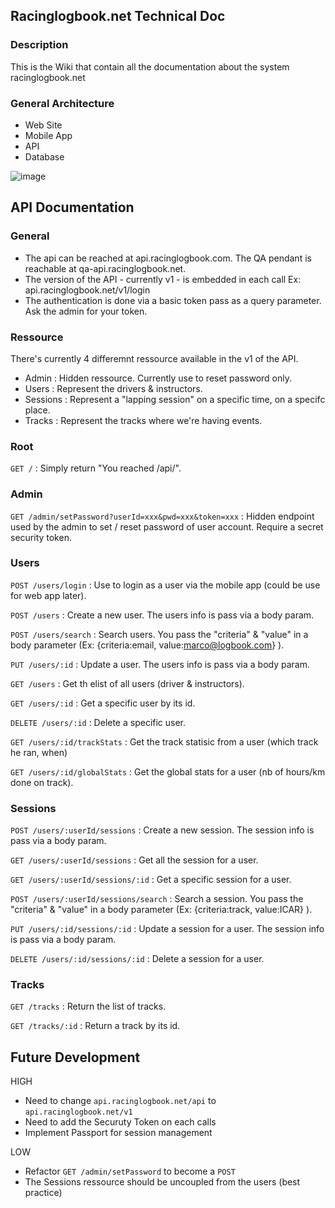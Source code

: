 ## Racinglogbook.net Technical Doc

### Description
This is the Wiki that contain all the documentation about the system racinglogbook.net

### General Architecture

- Web Site
- Mobile App
- API
- Database


![image](https://user-images.githubusercontent.com/6956436/34385105-4aa0cb90-eaee-11e7-8191-a74e657eb210.png)


## API Documentation

### General

- The api can be reached at api.racinglogbook.com.  The QA pendant is reachable at qa-api.racinglogbook.net.
- The version of the API - currently v1 - is embedded in each call Ex: api.racinglogbook.net/v1/login
- The authentication is done via a basic token pass as a query parameter.  Ask the admin for your token.


### Ressource

There's currently 4 differemnt ressource available in the v1 of the API.

- Admin : Hidden ressource.  Currently use to reset password only.
- Users : Represent the drivers & instructors.
- Sessions : Represent a "lapping session" on a specific time, on a specifc place.
- Tracks : Represent the tracks where we're having events.


### Root

`GET /` : Simply return "You reached /api/".  


### Admin

`GET /admin/setPassword?userId=xxx&pwd=xxx&token=xxx` : Hidden endpoint used by the admin to set / reset password of user account.  Require a secret security token. 


### Users

`POST /users/login` : Use to login as a user via the mobile app (could be use for web app later).

`POST /users` : Create a new user.  The users info is pass via a body param.

`POST /users/search` : Search users. You pass the "criteria" & "value" in a body parameter (Ex: {criteria:email, value:marco@logbook.com} ).

`PUT /users/:id` : Update a user. The users info is pass via a body param.

`GET /users` : Get th elist of all users (driver & instructors).

`GET /users/:id` : Get a specific user by its id.

`DELETE /users/:id` : Delete a specific user.

`GET /users/:id/trackStats` : Get the track statisic from a user (which track he ran, when)

`GET /users/:id/globalStats` : Get the global stats for a user (nb of hours/km done on track).


### Sessions

`POST /users/:userId/sessions` : Create a new session. The session info is pass via a body param.

`GET /users/:userId/sessions` : Get all the session for a user.

`GET /users/:userId/sessions/:id` : Get a specific session for a user.

`POST /users/:userId/sessions/search` : Search a session. You pass the "criteria" & "value" in a body parameter (Ex: {criteria:track, value:ICAR} ).

`PUT /users/:id/sessions/:id` : Update a session for a user. The session info is pass via a body param.

`DELETE /users/:id/sessions/:id` : Delete a session for a user.



### Tracks

`GET /tracks` : Return the list of tracks.

`GET /tracks/:id` : Return a track by its id.


## Future Development

HIGH
- Need to change `api.racinglogbook.net/api` to `api.racinglogbook.net/v1`
- Need to add the Securuty Token on each calls
- Implement Passport for session management

LOW
- Refactor `GET /admin/setPassword` to become a `POST`
- The Sessions ressource should be uncoupled from the users (best practice)

